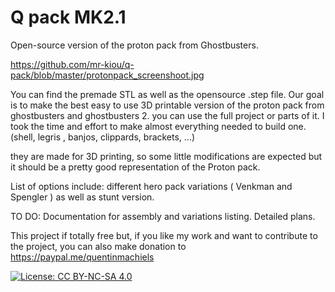 # Q pack MK2.1
Open-source version of the proton pack from Ghostbusters.

https://github.com/mr-kiou/q-pack/blob/master/protonpack_screenshoot.jpg

You can find the premade STL as well as the opensource .step file.
Our goal is to make the best easy to use 3D printable version of the proton pack from ghostbusters and ghostbusters 2.
you can use the full project or parts of it.
I took the time and effort to make almost everything needed to build one. (shell, legris , banjos, clippards, brackets, ...)


they are made for 3D printing, so some little modifications are expected but it should be a pretty good representation of the Proton pack.


List of options include: different hero pack variations ( Venkman and Spengler ) as well as stunt version.


TO DO: Documentation for assembly and variations listing.
        Detailed plans.
 
This project if totally free but, if you like my work and want to contribute to the project, you can also make donation to
https://paypal.me/quentinmachiels
        
[![License: CC BY-NC-SA 4.0](https://licensebuttons.net/l/by-nc-sa/4.0/80x15.png)](https://creativecommons.org/licenses/by-nc-sa/4.0/)


